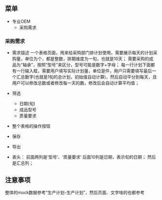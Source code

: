 ## 菜单
- 专业OEM
    - 采购需求

### 采购需求
- 需求描述
一个表格页面，用来给采购部门排计划使用，需要展示每天的计划采购量，单位为个，都是整数，排期维度为一旬，也就是10天；
需要采购的成品为“轴承”，按照“型号”来区分，型号可能是数字+字母；
每一行计划下面都有一行输入框，需要用户填写实际计划量，单位是件，用户只需要填写最后一个汇总数字(也就是1旬的总计划，初始值自动计算)，然后自动平分到每天，且用户可以修改总数或者修改每一天的数，修改后会自动计算平均值；

- 筛选
    - 日期(旬)
    - 成品型号
    - 质量要求

- 整个表格的操作按钮
 - 保存
 - 导出

- 表头：
前面两列是‘型号’、‘质量要求’
后面10列是日期，表示旬的日期；
然后是汇总列；

## 注意事项
整体的mock数据参考“生产计划-生产计划”，然后页面、文字啥的也都参考